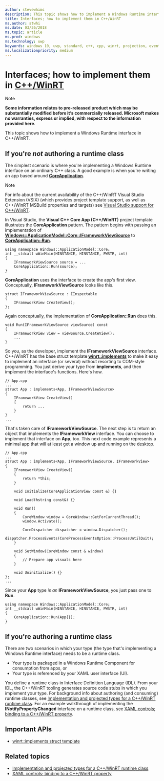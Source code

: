 ```yaml
---
author: stevewhims
description: This topic shows how to implement a Windows Runtime interface in C++/WinRT.
title: Interfaces; how to implement them in C++/WinRT
ms.author: stwhi
ms.date: 03/26/2018
ms.topic: article
ms.prod: windows
ms.technology: uwp
keywords: windows 10, uwp, standard, c++, cpp, winrt, projection, event, handle, handling
ms.localizationpriority: medium
---
```


# Interfaces; how to implement them in [C++/WinRT](intro-to-using-cpp-with-winrt.md)
> [!NOTE]
> **Some information relates to pre-released product which may be substantially modified before it’s commercially released. Microsoft makes no warranties, express or implied, with respect to the information provided here.**

This topic shows how to implement a Windows Runtime interface in C++/WinRT.

## If you're *not* authoring a runtime class
The simplest scenario is where you're implementing a Windows Runtime interface on an ordinary C++ class. A good example is when you're writing an app based around [**CoreApplication**](/uwp/api/windows.applicationmodel.core.coreapplication).

> [!NOTE]
> For info about the current availability of the C++/WinRT Visual Studio Extension (VSIX) (which provides project template support, as well as C++/WinRT MSBuild properties and targets) see [Visual Studio support for C++/WinRT](intro-to-using-cpp-with-winrt.md#visual-studio-support-for-cwinrt).

In Visual Studio, the **Visual C++ Core App (C++/WinRT)** project template illustrates the **CoreApplication** pattern. The pattern begins with passing an implementation of [**Windows::ApplicationModel::Core::IFrameworkViewSource**](/uwp/api/windows.applicationmodel.core.iframeworkviewsource) to [**CoreApplication::Run**](/uwp/api/windows.applicationmodel.core.coreapplication.run).

```cppwinrt
using namespace Windows::ApplicationModel::Core;
int __stdcall wWinMain(HINSTANCE, HINSTANCE, PWSTR, int)
{
    IFrameworkViewSource source = ...
    CoreApplication::Run(source);
}
```

**CoreApplication** uses the interface to create the app's first view. Conceptually, **IFrameworkViewSource** looks like this.

```cppwinrt
struct IFrameworkViewSource : IInspectable
{
    IFrameworkView CreateView();
};
```

Again conceptually, the implementation of **CoreApplication::Run** does this.

```cppwinrt
void Run(IFrameworkViewSource viewSource) const
{
    IFrameworkView view = viewSource.CreateView();
    ...
}
```

So you, as the developer, implement the **IFrameworkViewSource** interface. C++/WinRT has the base struct template [**winrt::implements**](/uwp/cpp-ref-for-winrt/implements) to make it easy to implement an interface (or several) without resorting to COM-style programming. You just derive your type from **implements**, and then implement the interface's functions. Here's how.

```cppwinrt
// App.cpp
...
struct App : implements<App, IFrameworkViewSource>
{
    IFrameworkView CreateView()
    {
        return ...
    }
}
...
```

That's taken care of **IFrameworkViewSource**. The next step is to return an object that implements the **IFrameworkView** interface. You can choose to implement that interface on **App**, too. This next code example represents a minimal app that will at least get a window up and running on the desktop.

```cppwinrt
// App.cpp
...
struct App : implements<App, IFrameworkViewSource, IFrameworkView>
{
    IFrameworkView CreateView()
    {
        return *this;
    }

    void Initialize(CoreApplicationView const &) {}

    void Load(hstring const&) {}

    void Run()
    {
        CoreWindow window = CoreWindow::GetForCurrentThread();
        window.Activate();

        CoreDispatcher dispatcher = window.Dispatcher();
        dispatcher.ProcessEvents(CoreProcessEventsOption::ProcessUntilQuit);
    }

    void SetWindow(CoreWindow const & window)
    {
        // Prepare app visuals here
    }

    void Uninitialize() {}
};
...
```

Since your **App** type *is an* **IFrameworkViewSource**, you just pass one to **Run**.

```cppwinrt
using namespace Windows::ApplicationModel::Core;
int __stdcall wWinMain(HINSTANCE, HINSTANCE, PWSTR, int)
{
    CoreApplication::Run(App{});
}
```

## If you're authoring a runtime class
There are two scenarios in which your type (the type that's implementing a Windows Runtime interface) needs to be a runtime class.

- Your type is packaged in a Windows Runtime Component for consumption from apps, or
- Your type is referenced by your XAML user interface (UI).

You define a runtime class in Interface Definition Language (IDL). From your IDL, the C++/WinRT tooling generates source code stubs in which you implement your type. For background info about authoring (and consuming) runtime classes, see [Implementation and projected types for a C++/WinRT runtime class](ctors-runtimeclass-activation.md). For an example walkthrough of implementing the **INotifyPropertyChanged** interface on a runtime class, see [XAML controls; binding to a C++/WinRT property](binding-property.md#add-a-property-of-type-bookstoreviewmodel-to-mainpage).

## Important APIs
* [winrt::implements struct template](/uwp/cpp-ref-for-winrt/implements)

## Related topics
* [Implementation and projected types for a C++/WinRT runtime class](ctors-runtimeclass-activation.md)
* [XAML controls; binding to a C++/WinRT property](binding-property.md#add-a-property-of-type-bookstoreviewmodel-to-mainpage)